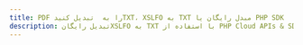 ---title: PDF را به  تبدیل کنیدTXT، XSLFO به TXT مبدل رایگان یا PHP SDKdescription: تبدیل رایگانXSLFO به TXT با استفاده از PHP Cloud APIs & SDK همچنین اسناد PDF را در Cloud ایجاد، ویرایش و رندر کنید.---